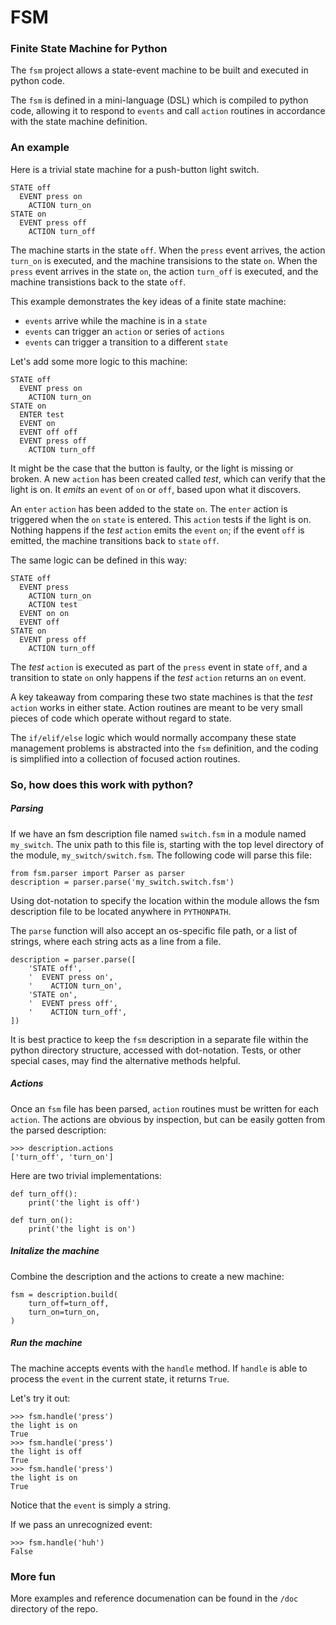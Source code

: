 # FSM

### Finite State Machine for Python

The `fsm` project allows a state-event machine to be built and executed
in python code.

The `fsm` is defined in a mini-language (DSL) which is compiled to python code,
allowing it to respond to `events` and call `action` routines in accordance with
the state machine definition.

### An example

Here is a trivial state machine for a push-button light switch.

```
STATE off
  EVENT press on
    ACTION turn_on
STATE on
  EVENT press off
    ACTION turn_off
```

The machine starts in the state `off`. When the `press` event arrives, the action
`turn_on` is executed, and the machine transisions to the state `on`.
When the `press` event arrives in the state `on`, the action `turn_off` is
executed, and the machine transistions back to the state `off`.

This example demonstrates the key ideas of a finite state machine:

* `events` arrive while the machine is in a `state`
* `events` can trigger an `action` or series of `actions`
* `events` can trigger a transition to a different `state`

Let's add some more logic to this machine:

```
STATE off
  EVENT press on
    ACTION turn_on
STATE on
  ENTER test
  EVENT on
  EVENT off off
  EVENT press off
    ACTION turn_off
```

It might be the case that the button is faulty, or the light is missing or broken.
A new `action` has been created called *test*, which can verify that the light is on.
It *emits* an `event` of `on` or `off`, based upon what it discovers.

An `enter` `action` has been added to the state `on`.
The `enter` action is triggered when the `on` `state` is entered.
This `action` tests if the light is on.
Nothing happens if the *test* `action` emits the `event` `on`; if the
event `off` is emitted, the machine transitions back to `state` `off`.

The same logic can be defined in this way:

```
STATE off
  EVENT press
    ACTION turn_on
    ACTION test
  EVENT on on
  EVENT off
STATE on
  EVENT press off
    ACTION turn_off
```

The *test* `action` is executed as part of the `press` event in state `off`, and
a transition to state `on` only happens if the *test* `action` returns an `on` event.

A key takeaway from comparing these two state machines is that the *test* `action`
works in either state. Action routines are meant to be very small pieces of
code which operate without regard to state.

The `if/elif/else` logic which would normally accompany these state management
problems is abstracted into the `fsm` definition, and the coding is simplified
into a collection of focused action routines.

### So, how does this work with python?

##### Parsing

If we have an fsm description file named `switch.fsm` in a module
named `my_switch`. The unix path to this file is, starting with the top level
directory of the module, `my_switch/switch.fsm`. The following code will parse this file:
```
from fsm.parser import Parser as parser
description = parser.parse('my_switch.switch.fsm')
```

Using dot-notation to specify the location within the module allows the fsm description
file to be located anywhere in `PYTHONPATH`.

The `parse` function will also accept an os-specific file path, or a list of strings,
where each string acts as a line from a file.
```
description = parser.parse([
    'STATE off',
    '  EVENT press on',
    '    ACTION turn_on',
    'STATE on',
    '  EVENT press off',
    '    ACTION turn_off',
])
```
It is best practice to keep the `fsm` description in a separate file within
the python directory structure, accessed with dot-notation.
Tests, or other special cases, may find the
alternative methods helpful.

##### Actions

Once an `fsm` file has been parsed, `action` routines must be written for each
`action`. The actions are obvious by inspection, but can be easily gotten
from the parsed description:
```
>>> description.actions
['turn_off', 'turn_on']
```

Here are two trivial implementations:
```
def turn_off():
    print('the light is off')

def turn_on():
    print('the light is on')
```

##### Initalize the machine

Combine the description and the actions to create a new machine:

```
fsm = description.build(
    turn_off=turn_off,
    turn_on=turn_on,
)
```

##### Run the machine

The machine accepts events with the `handle` method. If `handle` is able to
process the `event` in the current state, it returns `True`.

Let's try it out:
```
>>> fsm.handle('press')
the light is on
True
>>> fsm.handle('press')
the light is off
True
>>> fsm.handle('press')
the light is on
True
```
Notice that the `event` is simply a string.

If we pass an unrecognized event:
```
>>> fsm.handle('huh')
False
```

### More fun

More examples and reference documenation can be found in the `/doc` directory of the repo.
